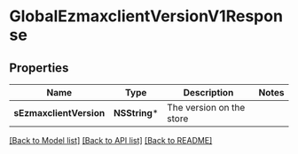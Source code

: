 # GlobalEzmaxclientVersionV1Response

## Properties
Name | Type | Description | Notes
------------ | ------------- | ------------- | -------------
**sEzmaxclientVersion** | **NSString*** | The version on the store | 

[[Back to Model list]](../README.md#documentation-for-models) [[Back to API list]](../README.md#documentation-for-api-endpoints) [[Back to README]](../README.md)


